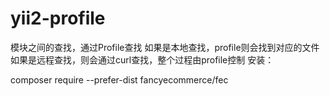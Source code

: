 # yii2-profile
模块之间的查找，通过Profile查找
如果是本地查找，profile则会找到对应的文件
如果是远程查找，则会通过curl查找，整个过程由profile控制
安装：

composer require --prefer-dist fancyecommerce/fec
